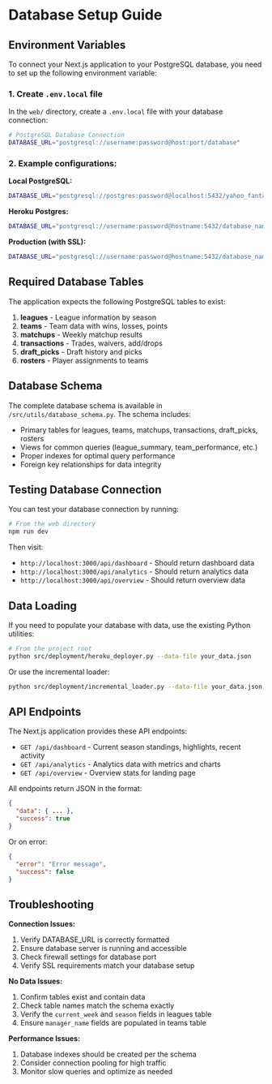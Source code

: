 # Database Setup Guide

## Environment Variables

To connect your Next.js application to your PostgreSQL database, you need to set up the following environment variable:

### 1. Create `.env.local` file

In the `web/` directory, create a `.env.local` file with your database connection:

```bash
# PostgreSQL Database Connection
DATABASE_URL="postgresql://username:password@host:port/database"
```

### 2. Example configurations:

**Local PostgreSQL:**
```bash
DATABASE_URL="postgresql://postgres:password@localhost:5432/yahoo_fantasy"
```

**Heroku Postgres:**
```bash
DATABASE_URL="postgresql://username:password@hostname:5432/database_name"
```

**Production (with SSL):**
```bash
DATABASE_URL="postgresql://username:password@hostname:5432/database_name?sslmode=require"
```

## Required Database Tables

The application expects the following PostgreSQL tables to exist:

1. **leagues** - League information by season
2. **teams** - Team data with wins, losses, points
3. **matchups** - Weekly matchup results
4. **transactions** - Trades, waivers, add/drops
5. **draft_picks** - Draft history and picks
6. **rosters** - Player assignments to teams

## Database Schema

The complete database schema is available in `/src/utils/database_schema.py`. The schema includes:

- Primary tables for leagues, teams, matchups, transactions, draft_picks, rosters
- Views for common queries (league_summary, team_performance, etc.)
- Proper indexes for optimal query performance
- Foreign key relationships for data integrity

## Testing Database Connection

You can test your database connection by running:

```bash
# From the web directory
npm run dev
```

Then visit:
- `http://localhost:3000/api/dashboard` - Should return dashboard data
- `http://localhost:3000/api/analytics` - Should return analytics data  
- `http://localhost:3000/api/overview` - Should return overview data

## Data Loading

If you need to populate your database with data, use the existing Python utilities:

```bash
# From the project root
python src/deployment/heroku_deployer.py --data-file your_data.json
```

Or use the incremental loader:

```bash
python src/deployment/incremental_loader.py --data-file your_data.json
```

## API Endpoints

The Next.js application provides these API endpoints:

- `GET /api/dashboard` - Current season standings, highlights, recent activity
- `GET /api/analytics` - Analytics data with metrics and charts
- `GET /api/overview` - Overview stats for landing page

All endpoints return JSON in the format:
```json
{
  "data": { ... },
  "success": true
}
```

Or on error:
```json
{
  "error": "Error message",
  "success": false
}
```

## Troubleshooting

**Connection Issues:**
1. Verify DATABASE_URL is correctly formatted
2. Ensure database server is running and accessible
3. Check firewall settings for database port
4. Verify SSL requirements match your database setup

**No Data Issues:**
1. Confirm tables exist and contain data
2. Check table names match the schema exactly
3. Verify the `current_week` and `season` fields in leagues table
4. Ensure `manager_name` fields are populated in teams table

**Performance Issues:**
1. Database indexes should be created per the schema
2. Consider connection pooling for high traffic
3. Monitor slow queries and optimize as needed 